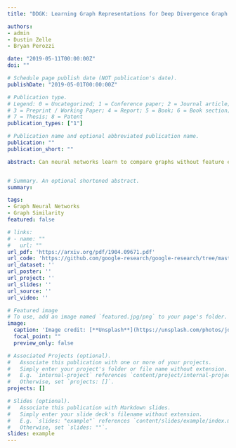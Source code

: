 ```yaml
---
title: "DDGK: Learning Graph Representations for Deep Divergence Graph Kernels"

authors:
- admin
- Dustin Zelle
- Bryan Perozzi

date: "2019-05-11T00:00:00Z"
doi: ""

# Schedule page publish date (NOT publication's date).
publishDate: "2019-05-01T00:00:00Z"

# Publication type.
# Legend: 0 = Uncategorized; 1 = Conference paper; 2 = Journal article;
# 3 = Preprint / Working Paper; 4 = Report; 5 = Book; 6 = Book section;
# 7 = Thesis; 8 = Patent
publication_types: ["1"]

# Publication name and optional abbreviated publication name.
publication: ""
publication_short: ""

abstract: Can neural networks learn to compare graphs without feature engineering? In this paper, we show that it is possible to learn representations for graph similarity with neither domain knowledge nor supervision (i.e. feature engineering or labeled graphs). We propose Deep Divergence Graph Kernels, an unsupervised method for learning representations over graphs that encodes a relaxed notion of graph isomorphism. Our method consists of three parts. First, we learn an encoder for each anchor graph to capture its structure. Second, for each pair of graphs, we train a cross-graph attention network which uses the node representations of an anchor graph to reconstruct another graph. This approach, which we call isomorphism attention, captures how well the representations of one graph can encode another. We use the attention-augmented encoder's predictions to define a divergence score for each pair of graphs. Finally, we construct an embedding space for all graphs using these pair-wise divergence scores. Unlike previous work, much of which relies on 1) supervision, 2) domain specific knowledge (e.g. a reliance on Weisfeiler-Lehman kernels), and 3) known node alignment, our unsupervised method jointly learns node representations, graph representations, and an attention-based alignment between graphs. Our experimental results show that Deep Divergence Graph Kernels can learn an unsupervised alignment between graphs, and that the learned representations achieve competitive results when used as features on a number of challenging graph classification tasks. Furthermore, we illustrate how the learned attention allows insight into the the alignment of sub-structures across graphs.


# Summary. An optional shortened abstract.
summary:

tags:
- Graph Neural Networks
- Graph Similarity
featured: false

# links:
# - name: ""
#   url: ""
url_pdf: 'https://arxiv.org/pdf/1904.09671.pdf'
url_code: 'https://github.com/google-research/google-research/tree/master/graph_embedding/ddgk'
url_dataset: ''
url_poster: ''
url_project: ''
url_slides: ''
url_source: ''
url_video: ''

# Featured image
# To use, add an image named `featured.jpg/png` to your page's folder. 
image:
  caption: 'Image credit: [**Unsplash**](https://unsplash.com/photos/jdD8gXaTZsc)'
  focal_point: ""
  preview_only: false

# Associated Projects (optional).
#   Associate this publication with one or more of your projects.
#   Simply enter your project's folder or file name without extension.
#   E.g. `internal-project` references `content/project/internal-project/index.md`.
#   Otherwise, set `projects: []`.
projects: []

# Slides (optional).
#   Associate this publication with Markdown slides.
#   Simply enter your slide deck's filename without extension.
#   E.g. `slides: "example"` references `content/slides/example/index.md`.
#   Otherwise, set `slides: ""`.
slides: example
---
```

